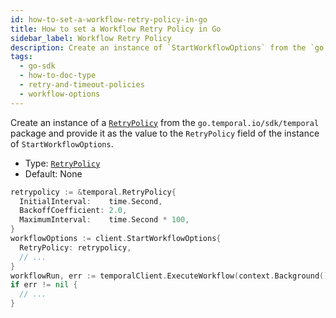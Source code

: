 ```yaml
---
id: how-to-set-a-workflow-retry-policy-in-go
title: How to set a Workflow Retry Policy in Go
sidebar_label: Workflow Retry Policy
description: Create an instance of `StartWorkflowOptions` from the `go.temporal.io/sdk/client` package, set the `RetryPolicy` field, and pass the instance to the `ExecuteWorkflow` call.
tags:
  - go-sdk
  - how-to-doc-type
  - retry-and-timeout-policies
  - workflow-options
---
```


Create an instance of a [`RetryPolicy`](https://pkg.go.dev/go.temporal.io/sdk/temporal#RetryPolicy) from the `go.temporal.io/sdk/temporal` package and provide it as the value to the `RetryPolicy` field of the instance of `StartWorkflowOptions`.

- Type: [`RetryPolicy`](https://pkg.go.dev/go.temporal.io/sdk/temporal#RetryPolicy)
- Default: None

```go
retrypolicy := &temporal.RetryPolicy{
  InitialInterval:    time.Second,
  BackoffCoefficient: 2.0,
  MaximumInterval:    time.Second * 100,
}
workflowOptions := client.StartWorkflowOptions{
  RetryPolicy: retrypolicy,
  // ...
}
workflowRun, err := temporalClient.ExecuteWorkflow(context.Background(), workflowOptions, YourWorkflowDefinition)
if err != nil {
  // ...
}
```
